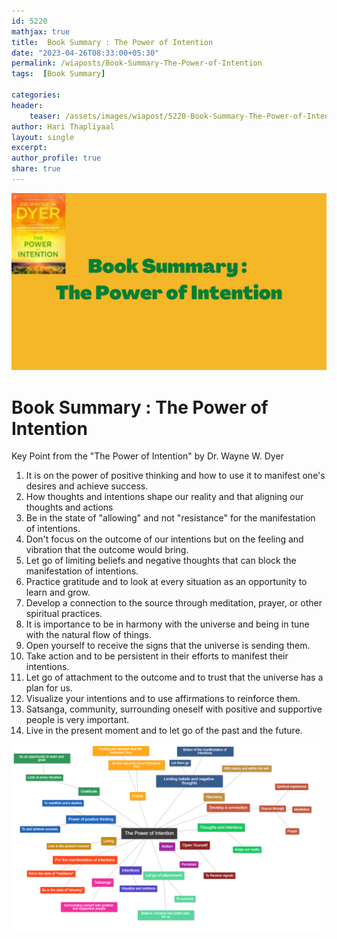 ```yaml
---    
id: 5220    
mathjax: true    
title:  Book Summary : The Power of Intention      
date: "2023-04-26T08:33:00+05:30"    
permalink: /wiaposts/Book-Summary-The-Power-of-Intention     
tags:  [Book Summary]     
    
categories:    
header:    
    teaser: /assets/images/wiapost/5220-Book-Summary-The-Power-of-Intention.jpg    
author: Hari Thapliyaal    
layout: single    
excerpt:    
author_profile: true    
share: true    
---    
```

    
![Book Summary : The Power of Intention](/assets/images/wiapost/5220-Book-Summary-The-Power-of-Intention.jpg)    
    
# Book Summary : The Power of Intention

Key Point from the "The Power of Intention" by Dr. Wayne W. Dyer   

1. It is on the power of positive thinking and how to use it to manifest one's desires and achieve success.
2. How thoughts and intentions shape our reality and that aligning our thoughts and actions
3. Be in the state of "allowing" and not "resistance" for the manifestation of intentions.
4. Don't focus on the outcome of our intentions but on the feeling and vibration that the outcome would bring.
5. Let go of limiting beliefs and negative thoughts that can block the manifestation of intentions.
6. Practice gratitude and to look at every situation as an opportunity to learn and grow.
7. Develop a connection to the source through meditation, prayer, or other spiritual practices.
8. It is importance to be in harmony with the universe and being in tune with the natural flow of things.
9. Open yourself to receive the signs that the universe is sending them.
10. Take action and to be persistent in their efforts to manifest their intentions.
11. Let go of attachment to the outcome and to trust that the universe has a plan for us.
12. Visualize your intentions and to use affirmations to reinforce them.
13. Satsanga, community, surrounding oneself with positive and supportive people is very important.
14. Live in the present moment and to let go of the past and the future.


![Mind Map : The Power of Intention](/assets/images/wiapost/5220-The-Power-of-Intension.png)

